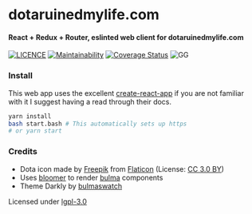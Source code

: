 # dotaruinedmylife.com
#### React + Redux + Router, eslinted web client for dotaruinedmylife.com 

[![LICENCE](https://img.shields.io/aur/license/yaourt.svg)](https://github.com/dotaruinedmylife/web_client/blob/master/LICENSE)
[![Maintainability](https://api.codeclimate.com/v1/badges/4c3e1736acd790f85d77/maintainability)](https://codeclimate.com/github/dotaruinedmylife/web_client/maintainability)
[![Coverage Status](https://coveralls.io/repos/github/dotaruinedmylife/web_client/badge.svg?branch=master)](https://coveralls.io/github/dotaruinedmylife/web_client?branch=master)
![GG](https://img.shields.io/badge/gg-get%20good-red.svg)

### Install
This web app uses the excellent [create-react-app](https://github.com/facebook/create-react-app) if you are not familiar with it I suggest having a read through their docs.

```bash
yarn install
bash start.bash # This automatically sets up https
# or yarn start
```

### Credits
* Dota icon made by [Freepik](http://www.freepik.com) from [Flaticon](https://www.flaticon.com/) (License: [CC 3.0 BY](http://creativecommons.org/licenses/by/3.0/))
* Uses [bloomer](https://bloomer.js.org/) to render [bulma](https://bulma.io/) components
* Theme Darkly by [bulmaswatch](https://jenil.github.io/bulmaswatch/darkly/)

Licensed under [lgpl-3.0](https://www.gnu.org/licenses/lgpl-3.0.en.html)

